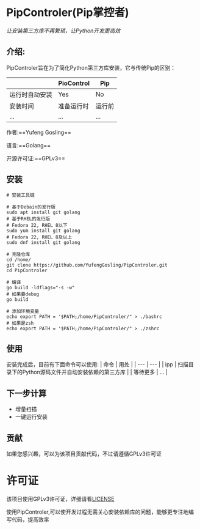 # PipControler(Pip掌控者)

*让安装第三方库不再繁琐，让Python开发更高效*

## 介绍:

PipControler旨在为了简化Python第三方库安装，它与传统Pip的区别：

| | PioControl | Pip |
| --- | --- | --- |
| 运行时自动安装 | Yes | No |
| 安装时间 | 准备运行时 | 运行前 |
| ... | ... | ... |

作者:==Yufeng Gosling==

语言:==Golang==

开源许可证:==GPLv3==

## 安装

```
# 安装工具链

# 基于Debain的发行版
sudo apt install git golang
# 基于RHEL的发行版
# Fedora 22, RHEL 8以下
sudo yum install git golang
# Fedora 22, RHEL 8及以上
sudo dnf install git golang

# 克隆仓库
cd /home/
git clone https://github.com/YufengGosling/PipControler.git
cd PipControler

# 编译
go build -ldflags="-s -w"
# 如果要debug
go build

# 添加环境变量
echo export PATH = '$PATH;/home/PipControler/" > ./bashrc
# 如果是zsh
echo export PATH = '$PATH;/home/PipControler/" > ./zshrc
```

## 使用
安装完成后，目前有下面命令可以使用:
| 命令 | 用处 |
| --- | --- |
| ipp | 扫描目录下的Python源码文件并自动安装依赖的第三方库 |
| 等待更多 | ... |

## 下一步计算
- 增量扫描
- 一键运行安装

## 贡献
如果您感兴趣，可以为该项目贡献代码，不过请遵循GPLv3许可证

# 许可证
该项目使用GPLv3许可证，详细请看[LICENSE](http://github.com/YufengGosling/PipControler/LICENSE)

使用PipControler,可以使开发过程无需关心安装依赖库的问题，能够更专注地编写代码，提高效率